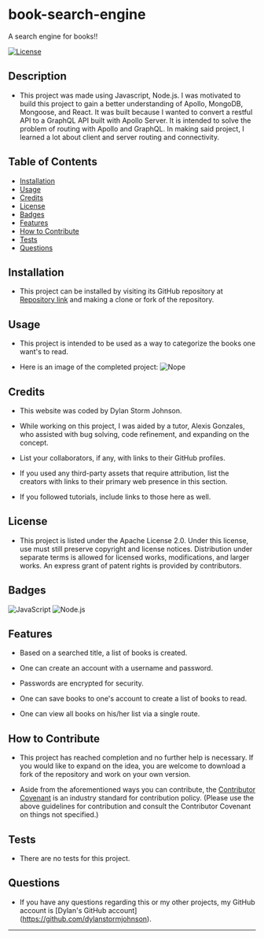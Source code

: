 # book-search-engine
A search engine for books!!

[![License](https://img.shields.io/badge/License-Apache_2.0-blue.svg)](https://opensource.org/licenses/Apache-2.0)

## Description

- This project was made using Javascript, Node.js.  I was motivated to build this project to gain a better understanding of Apollo, MongoDB, Mongoose, and React.  It was built because I wanted to convert a restful API to a GraphQL API built with Apollo Server.  It is intended to solve the problem of routing with Apollo and GraphQL.  In making said project, I learned a lot about client and server routing and connectivity.

## Table of Contents

- [Installation](#installation)
- [Usage](#usage)
- [Credits](#credits)
- [License](#license)
- [Badges](#badges)
- [Features](#features)
- [How to Contribute](#how-to-contribute)
- [Tests](#tests)
- [Questions](#questions)

## Installation

- This project can be installed by visiting its GitHub repository at [Repository link](https://github.com/dylanstormjohnson/book-search-engine) and making a clone or fork of the repository.

## Usage

- This project is intended to be used as a way to categorize the books one want's to read.

- Here is an image of the completed project:
![Nope](assets/images/N/A.jpeg)


## Credits
- This website was coded by Dylan Storm Johnson.

- While working on this project, I was aided by a tutor, Alexis Gonzales, who assisted with bug solving, code refinement, and expanding on the concept.

- List your collaborators, if any, with links to their GitHub profiles.

- If you used any third-party assets that require attribution, list the creators with links to their primary web presence in this section.

- If you followed tutorials, include links to those here as well.

## License

- This project is listed under the Apache License 2.0.  Under this license, use must still preserve copyright and license notices.  Distribution under separate terms is allowed for licensed works, modifications, and larger works.  An express grant of patent rights is provided by contributors.

## Badges

  ![JavaScript](https://img.shields.io/badge/-JavaScript-black?style=flat-square&logo=javascript)   ![Node.js](https://img.shields.io/badge/-Node.js-black?style=flat-square&logo=node.js) 

## Features

- Based on a searched title, a list of books is created.

- One can create an account with a username and password.

- Passwords are encrypted for security.

- One can save books to one's account to create a list of books to read.

- One can view all books on his/her list via a single route.

## How to Contribute

- This project has reached completion and no further help is necessary.  If you would like to expand on the idea, you are welcome to download a fork of the repository and work on your own version.

- Aside from the aforementioned ways you can contribute, the [Contributor Covenant](https://www.contributor-covenant.org/) is an industry standard for contribution policy.  (Please use the above guidelines for contribution and consult the Contributor Covenant on things not specified.)

## Tests

- There are no tests for this project.

## Questions

- If you have any questions regarding this or my other projects, my GitHub account is [Dylan's GitHub account] (https://github.com/dylanstormjohnson).
---